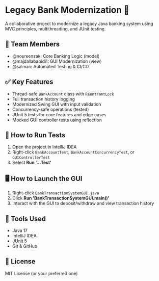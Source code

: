 # Legacy Bank Modernization 🏦

A collaborative project to modernize a legacy Java banking system using MVC principles, multithreading, and JUnit testing.

## 👥 Team Members
- @noureenzak: Core Banking Logic (model)
- @majdallababidi1: GUI Modernization (view)
- @salman: Automated Testing & CI/CD

## ✅ Key Features
- Thread-safe `BankAccount` class with `ReentrantLock`
- Full transaction history logging
- Modernized Swing GUI with input validation
- Concurrency-safe operations (tested)
- JUnit 5 tests for core features and edge cases
- Mocked GUI controller tests using reflection

## 🧪 How to Run Tests
1. Open the project in IntelliJ IDEA
2. Right-click `BankAccountTest`, `BankAccountConcurrencyTest`, or `GUIControllerTest`
3. Select **Run '...Test'**

## 🖥️ How to Launch the GUI
1. Right-click `BankTransactionSystemGUI.java`
2. Click **Run 'BankTransactionSystemGUI.main()'**
3. Interact with the GUI to deposit/withdraw and view transaction history


## 🔧 Tools Used
- Java 17
- IntelliJ IDEA
- JUnit 5
- Git & GitHub

## 📄 License
MIT License (or your preferred one)
